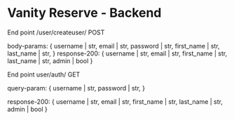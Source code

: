 # Vanity Reserve - Backend


End point /user/createuser/ POST

body-params: {
    username | str,
    email | str,
    password | str,
    first_name  | str,
    last_name | str,
}
response-200: {
    username | str,
    email | str,
    first_name  | str,
    last_name | str,
    admin | bool
}

End point user/auth/ GET 

query-param: {
    username | str,
    password | str,
}

response-200: {
    username | str,
    email | str,
    first_name  | str,
    last_name | str,
    admin | bool
}